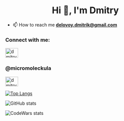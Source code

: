 <h1 align="center">Hi 👋, I'm Dmitry</h1>

- 📫 How to reach me **delovoy.dmitrik@gmail.com**

<h3 align="left">Connect with me:</h3>
<p align="left">
  <img align="center" src="https://raw.githubusercontent.com/rahuldkjain/github-profile-readme-generator/master/src/images/icons/Social/linked-in-alt.svg" alt="dmitryprokop" height="30" width="40" />
  <h3>@micromoleckula</h3>
</p>
<a href="https://discord.gg/micromoleckula" target="blank"><img align="center" src="https://raw.githubusercontent.com/rahuldkjain/github-profile-readme-generator/master/src/images/icons/Social/linked-in-alt.svg" alt="dmitryprokop" height="30" width="40" /></a>

[![Top Langs](https://github-readme-stats.vercel.app/api/top-langs/?username=micromoleckula)](https://github.com/anuraghazra/github-readme-stats)

![GitHub stats](https://github-readme-stats.vercel.app/api?username=micromoleckula&show_icons=true)  

![CodeWars stats](https://www.codewars.com/users/mrkolbaska/badges/large)
